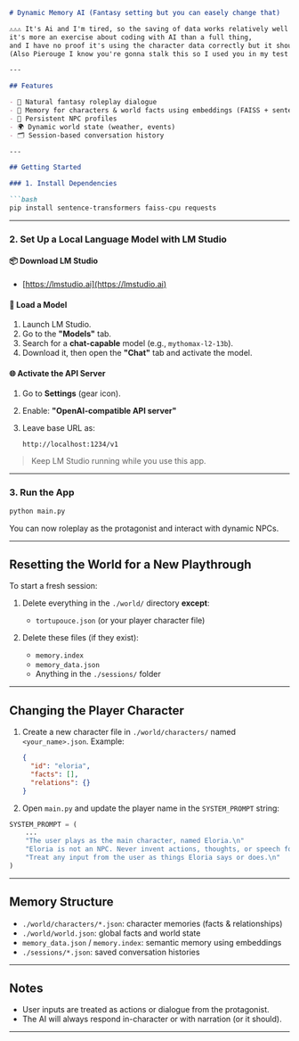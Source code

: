 ````markdown
# Dynamic Memory AI (Fantasy setting but you can easely change that)

⚠️⚠️⚠️ It's Ai and I'm tired, so the saving of data works relatively well in the correct characters and use other ai instances to save the data related to them so runs slow but doesn't save full chats everywhere
it's more an exercise about coding with AI than a full thing,
and I have no proof it's using the character data correctly but it should, I'll try again later when i have more time
(Also Pierouge I know you're gonna stalk this so I used you in my test chat and yes I'm making an AI Memory system instead of studying what are you gonna do about it, fieu)

---

## Features

- 💬 Natural fantasy roleplay dialogue
- 🧠 Memory for characters & world facts using embeddings (FAISS + sentence-transformers)
- 🧍 Persistent NPC profiles
- 🌍 Dynamic world state (weather, events)
- 🗂️ Session-based conversation history

---

## Getting Started

### 1. Install Dependencies

```bash
pip install sentence-transformers faiss-cpu requests
````

---

### 2. Set Up a Local Language Model with LM Studio

#### 📦 Download LM Studio

* [https://lmstudio.ai](https://lmstudio.ai)

#### 🧠 Load a Model

1. Launch LM Studio.
2. Go to the **"Models"** tab.
3. Search for a **chat-capable** model (e.g., `mythomax-l2-13b`).
4. Download it, then open the **"Chat"** tab and activate the model.

#### 🌐 Activate the API Server

1. Go to **Settings** (gear icon).
2. Enable: **"OpenAI-compatible API server"**
3. Leave base URL as:

   ```
   http://localhost:1234/v1
   ```

> Keep LM Studio running while you use this app.

---

### 3. Run the App

```bash
python main.py
```

You can now roleplay as the protagonist and interact with dynamic NPCs.

---

## Resetting the World for a New Playthrough

To start a fresh session:

1. Delete everything in the `./world/` directory **except**:

   * `tortupouce.json` (or your player character file)

2. Delete these files (if they exist):

   * `memory.index`
   * `memory_data.json`
   * Anything in the `./sessions/` folder

---

## Changing the Player Character

1. Create a new character file in `./world/characters/` named `<your_name>.json`. Example:

   ```json
   {
     "id": "eloria",
     "facts": [],
     "relations": {}
   }
   ```

2. Open `main.py` and update the player name in the `SYSTEM_PROMPT` string:

```python
SYSTEM_PROMPT = (
    ...
    "The user plays as the main character, named Eloria.\n"
    "Eloria is not an NPC. Never invent actions, thoughts, or speech for them.\n"
    "Treat any input from the user as things Eloria says or does.\n"
)
```

---

## Memory Structure

* `./world/characters/*.json`: character memories (facts & relationships)
* `./world/world.json`: global facts and world state
* `memory_data.json` / `memory.index`: semantic memory using embeddings
* `./sessions/*.json`: saved conversation histories

---

## Notes

* User inputs are treated as actions or dialogue from the protagonist.
* The AI will always respond in-character or with narration (or it should).

---
